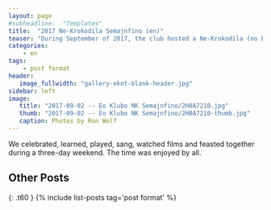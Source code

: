 ```yaml
---
layout: page
#subheadline:  "Templates"
title:  "2017 Ne-Krokodila Semajnfino (en)"
teaser: "During September of 2017, the club hosted a Ne-Krokodila (no English) weekend.  Several of us met at the home of Filipo and Elizabeto with food, cake, drinks and songs."
categories:
    - en
tags:
    - post format
header:
   image_fullwidth: "gallery-eknt-blank-header.jpg"
sidebar: left
image:
   title: "2017-09-02 -- Eo Klubo NK Semajnfino/2H0A7210.jpg"
   thumb: "2017-09-02 -- Eo Klubo NK Semajnfino/2H0A7210-thumb.jpg"
   caption: Photos by Ron Wolf
---
```

<!--more-->
We celebrated, learned, played, sang, watched films and feasted together during a three-day weekend.  The time was enjoyed by all.

## Other Posts
{: .t60 }
{% include list-posts tag='post format' %}
